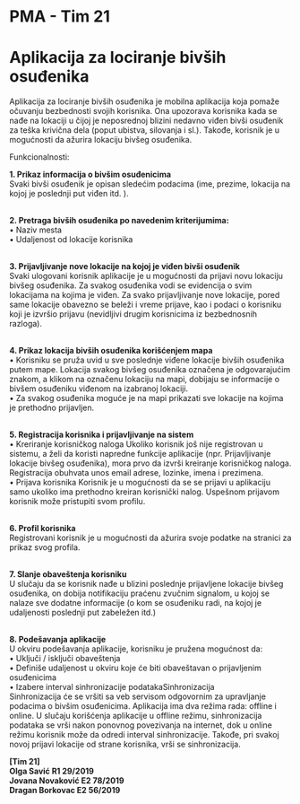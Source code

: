 # PMA - Tim 21 
# Aplikacija za lociranje bivših osuđenika

Aplikacija za lociranje bivših osuđenika je mobilna aplikacija koja pomaže očuvanju bezbednosti svojih
korisnika. Ona upozorava korisnika kada se nađe na lokaciji u čijoj je neposrednoj blizini nedavno viđen
bivši osuđenik za teška krivična dela (poput ubistva, silovanja i sl.). Takođe, korisnik je u mogućnosti da
ažurira lokaciju bivšeg osuđenika.

Funkcionalnosti:

<b> 1. Prikaz informacija o bivšim osuđenicima </b>
<br>Svaki bivši osuđenik je opisan sledećim podacima (ime, prezime, lokacija na kojoj je poslednji put viđen itd. ).

<br><b>2. Pretraga bivših osuđenika po navedenim kriterijumima: </b>
<br>
• Naziv mesta
<br>
• Udaljenost od lokacije korisnika

<br><b>3. Prijavljivanje nove lokacije na kojoj je viđen bivši osuđenik </b>
<br>
Svaki ulogovani korisnik aplikacije je u mogućnosti da prijavi novu lokaciju bivšeg osuđenika.
Za svakog osuđenika vodi se evidencija o svim lokacijama na kojima je viđen. Za svako
prijavljivanje nove lokacije, pored same lokacije obavezno se beleži i vreme prijave, kao i
podaci o korisniku koji je izvršio prijavu (nevidljivi drugim korisnicima iz bezbednosnih
razloga).

<br><b>4. Prikaz lokacija bivših osuđenika korišćenjem mapa </b>
<br>
• Korisniku se pruža uvid u sve poslednje viđene lokacije bivših osuđenika putem mape.
Lokacija svakog bivšeg osuđenika označena je odgovarajućim znakom, a klikom na
označenu lokaciju na mapi, dobijaju se informacije o bivšem osuđeniku viđenom na
izabranoj lokaciji.
<br>
• Za svakog osuđenika moguće je na mapi prikazati sve lokacije na kojima je prethodno
prijavljen.

<br><b>5. Registracija korisnika i prijavljivanje na sistem </b>
<br>
• Kreriranje korisničkog naloga
Ukoliko korisnik još nije registrovan u sistemu, a želi da koristi napredne funkcije
aplikacije (npr. Prijavljivanje lokacije bivšeg osuđenika), mora prvo da izvrši kreiranje
korisničkog naloga. Registracija obuhvata unos email adrese, lozinke, imena i prezimena.
<br>
• Prijava korisnika
Korisnik je u mogućnosti da se se prijavi u aplikaciju samo ukoliko ima prethodno kreiran
korisnički nalog. Uspešnom prijavom korisnik može pristupiti svom profilu.

<br><b>6. Profil korisnika </b>
<br>
Registrovani korisnik je u mogućnosti da ažurira svoje podatke na stranici za prikaz svog
profila.

<br><b>7. Slanje obaveštenja korisniku </b>
<br>
U slučaju da se korisnik nađe u blizini poslednje prijavljene lokacije bivšeg osuđenika, on
dobija notifikaciju praćenu zvučnim signalom, u kojoj se nalaze sve dodatne informacije (o
kom se osuđeniku radi, na kojoj je udaljenosti poslednji put zabeležen itd.)

<br><b>8. Podešavanja aplikacije </b>
<br>
U okviru podešavanja aplikacije, korisniku je pružena mogućnost da: <br>
• Uključi / isključi obaveštenja <br>
• Definiše udaljenost u okviru koje će biti obaveštavan o prijavljenim osuđenicima <br>
• Izabere interval sinhronizacije podatakaSinhronizacija <br>
Sinhronizacija će se vršiti sa veb servisom odgovornim za upravljanje podacima o bivšim
osuđenicima. Aplikacija ima dva režima rada: offline i online. U slučaju korišćenja aplikacije u
offline režimu, sinhronizacija podataka se vrši nakon ponovnog povezivanja na internet, dok u
online režimu korisnik može da odredi interval sinhronizacije. Takođe, pri svakoj novoj prijavi
lokacije od strane korisnika, vrši se sinhronizacija.

<b>[Tim 21] <br>
Olga Savić R1 29/2019 <br>
Jovana Novaković E2 78/2019 <br>
Dragan Borkovac E2 56/2019
